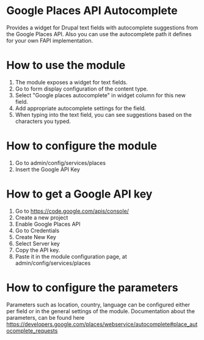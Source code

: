 # Google Places API Autocomplete
Provides a widget for Drupal text fields with autocomplete suggestions from
the Google Places API.
Also you can use the autocomplete path it defines for your own FAPI
implementation.

# How to use the module
1. The module exposes a widget for text fields.
1. Go to form display configuration of the content type.
2. Select "Google places autocomplete" in widget column for this new field.
3. Add appropriate autocomplete settings for the field.
3. When typing into the text field, you can see suggestions based on the
characters you typed.

# How to configure the module
1. Go to admin/config/services/places
2. Insert the Google API Key

# How to get a Google API key
1. Go to https://code.google.com/apis/console/
2. Create a new project
3. Enable Google Places API
4. Go to Credentials
5. Create New Key
6. Select Server key
7. Copy the API key.
8. Paste it in the module configuration page, at admin/config/services/places

# How to configure the parameters
Parameters such as location, country, language can be configured either per
field or in the general settings of the module. Documentation about the
parameters, can be found here
https://developers.google.com/places/webservice/autocomplete#place_autocomplete_requests
